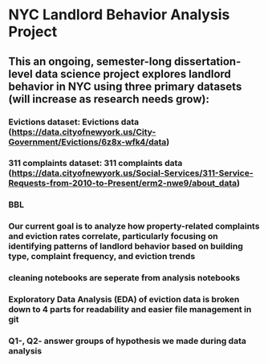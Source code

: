 # NYC Landlord Behavior Analysis Project

## This an ongoing, semester-long dissertation-level data science project explores landlord behavior in NYC using three primary datasets (will increase as research needs grow):

### Evictions dataset: Evictions data (https://data.cityofnewyork.us/City-Government/Evictions/6z8x-wfk4/data)
### 311 complaints dataset: 311 complaints data (https://data.cityofnewyork.us/Social-Services/311-Service-Requests-from-2010-to-Present/erm2-nwe9/about_data)
### BBL

### Our current goal is to analyze how property-related complaints and eviction rates correlate, particularly focusing on identifying patterns of landlord behavior based on building type, complaint frequency, and eviction trends

### cleaning notebooks are seperate from analysis notebooks
### Exploratory Data Analysis (EDA) of eviction data is broken down to 4 parts for readability and easier file management in git
### Q1-, Q2- answer groups of hypothesis we made during data analysis